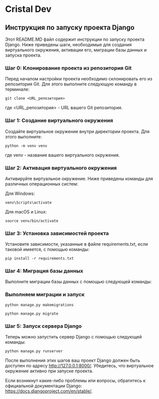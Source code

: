# Cristal Dev

## Инструкция по запуску проекта Django
Этот README.MD файл содержит инструкции по запуску проекта Django. Ниже приведены шаги, необходимые для создания виртуального окружения, активации его, миграции базы данных и запуска проекта.

### Шаг 0: Клонирование проекта из репозитория Git
Перед началом настройки проекта необходимо склонировать его из репозитория Git. Для этого выполните следующую команду в терминале:
```
git clone <URL_репозитория>
```
где <URL_репозитория> - URL вашего Git репозитория.

### Шаг 1: Создание виртуального окружения
Создайте виртуальное окружение внутри директории проекта. Для этого выполните:
```
python -m venv venv
```
где venv - название вашего виртуального окружения.

### Шаг 2: Активация виртуального окружения
Активируйте виртуальное окружение. Ниже приведены команды для различных операционных систем:

Для Windows:
```
venv\Scripts\activate
```
Для macOS и Linux:
```
source venv/bin/activate
```

### Шаг 3: Установка зависимостей проекта
Установите зависимости, указанные в файле requirements.txt, если таковой имеется, с помощью команды:
```
pip install -r requirements.txt
```
### Шаг 4: Миграция базы данных
Выполните миграции базы данных с помощью следующей команды:
### Выполняем миграции и запуск
```
python manage.py makemigrations
```
```
python manage.py migrate
```
### Шаг 5: Запуск сервера Django
Теперь можно запустить сервер Django с помощью следующей команды:
```
python manage.py runserver
```
После выполнения этих шагов ваш проект Django должен быть доступен по адресу http://127.0.0.1:8000/. Убедитесь, что виртуальное окружение активно при запуске проекта.

Если возникнут какие-либо проблемы или вопросы, обратитесь к официальной документации Django: https://docs.djangoproject.com/en/stable/.